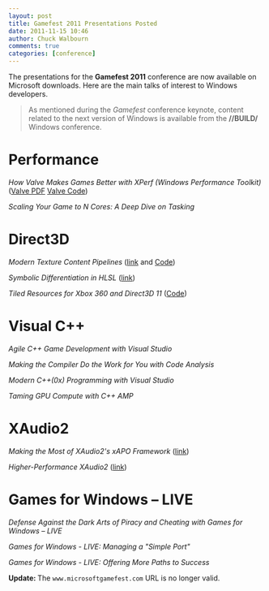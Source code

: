 ```yaml
---
layout: post
title: Gamefest 2011 Presentations Posted
date: 2011-11-15 10:46
author: Chuck Walbourn
comments: true
categories: [conference]
---
```

The presentations for the <strong>Gamefest 2011</strong> conference are now available on Microsoft downloads. Here are the main talks of interest to Windows developers.
<!--more-->

> As mentioned during the <em>Gamefest</em> conference keynote, content related to the next version of Windows is available from the **//BUILD/** Windows conference.

<h1>Performance</h1>

<em>How Valve Makes Games Better with XPerf (Windows Performance Toolkit)</em> (<a href="http://www.valvesoftware.com/publications/2011/ValveXperf-Dawson.pdf">Valve PDF</a> <a href="http://www.valvesoftware.com/publications/2011/MultiProvider.zip">Valve Code</a>)

<em>Scaling Your Game to N Cores: A Deep Dive on Tasking</em>

<h1>Direct3D</h1>

<em>Modern Texture Content Pipelines</em> (<a href="https://walbourn.github.io/download/Graphics-Modern-Texture-Content-Pipelines.zip">link</a> and <a href="https://walbourn.github.io/directxtex/">Code</a>)

<em>Symbolic Differentiation in HLSL</em> (<a href="https://walbourn.github.io/hlsl-compiler-support-for-symbolic-derivatives/">link</a>)

<em>Tiled Resources for Xbox 360 and Direct3D 11</em> (<a href="https://walbourn.github.io/tiledresources11/">Code</a>)

<h1>Visual C++</h1>

<em>Agile C++ Game Development with Visual Studio</em>

<em>Making the Compiler Do the Work for You with Code Analysis</em>

<em>Modern C++(0x) Programming with Visual Studio</em>

<em>Taming GPU Compute with C++ AMP</em>

<h1>XAudio2</h1>

<em>Making the Most of XAudio2's xAPO Framework</em> (<a href="https://walbourn.github.io/download/Audio_Making_the_Most_of_XAudio2_xAPO_Framework.zip">link</a>)

<em>Higher-Performance XAudio2</em> (<a href="https://walbourn.github.io/download/Audio_XAudio2_Advanced.zip">link</a>)

<h1>Games for Windows – LIVE</h1>

<em>Defense Against the Dark Arts of Piracy and Cheating with Games for Windows – LIVE</em>

<em>Games for Windows - LIVE: Managing a "Simple Port"</em>

<em>Games for Windows - LIVE: Offering More Paths to Success</em>

<strong>Update: </strong>The ``www.microsoftgamefest.com`` URL is no longer valid.
